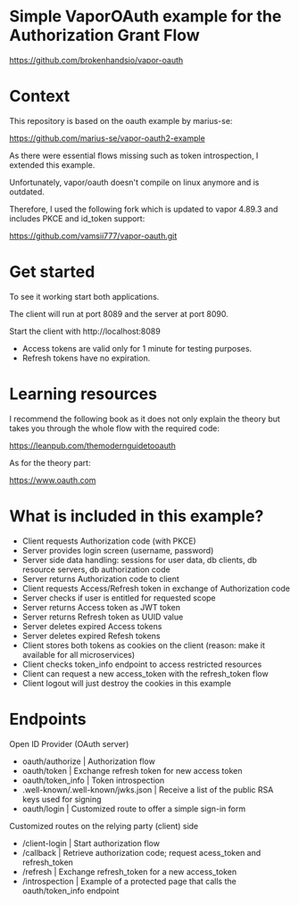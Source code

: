 # Simple VaporOAuth example for the Authorization Grant Flow

https://github.com/brokenhandsio/vapor-oauth


# Context

This repository is based on the oauth example by marius-se:

https://github.com/marius-se/vapor-oauth2-example

As there were essential flows missing such as token introspection, I extended this
example. 

Unfortunately, vapor/oauth doesn't compile on linux anymore and is outdated. 

Therefore, I used the following fork which is updated to vapor 4.89.3 and includes PKCE and id_token support:

https://github.com/vamsii777/vapor-oauth.git

# Get started

To see it working start both applications.

The client will run at port 8089 and the server at port 8090.

Start the client with http://localhost:8089

* Access tokens are valid only for 1 minute for testing purposes.
* Refresh tokens have no expiration.

# Learning resources

I recommend the following book as it does not only explain the theory but takes you through the whole flow with the required code:

https://leanpub.com/themodernguidetooauth 

As for the theory part:

https://www.oauth.com


# What is included in this example?

* Client requests Authorization code (with PKCE)
* Server provides login screen (username, password)
* Server side data handling: sessions for user data, db clients, db resource servers, db authorization code
* Server returns Authorization code to client
* Client requests Access/Refresh token in exchange of Authorization code
* Server checks if user is entitled for requested scope
* Server returns Access token as JWT token
* Server returns Refresh token as UUID value
* Server deletes expired Access tokens
* Server deletes expired Refesh tokens 
* Client stores both tokens as cookies on the client (reason: make it available for all microservices)
* Client checks token_info endpoint to access restricted resources
* Client can request a new access_token with the refresh_token flow
* Client logout will just destroy the cookies in this example

# Endpoints

Open ID Provider (OAuth server)

* oauth/authorize | Authorization flow
* oauth/token | Exchange refresh token for new access token
* oauth/token_info | Token introspection
* .well-known/.well-known/jwks.json | Receive a list of the public RSA keys used for signing
* oauth/login | Customized route to offer a simple sign-in form

Customized routes on the relying party (client) side

* /client-login | Start authorization flow
* /callback | Retrieve authorization code; request acess_token and refresh_token
* /refresh | Exchange refresh_token for a new access_token
* /introspection | Example of a protected page that calls the oauth/token_info endpoint


